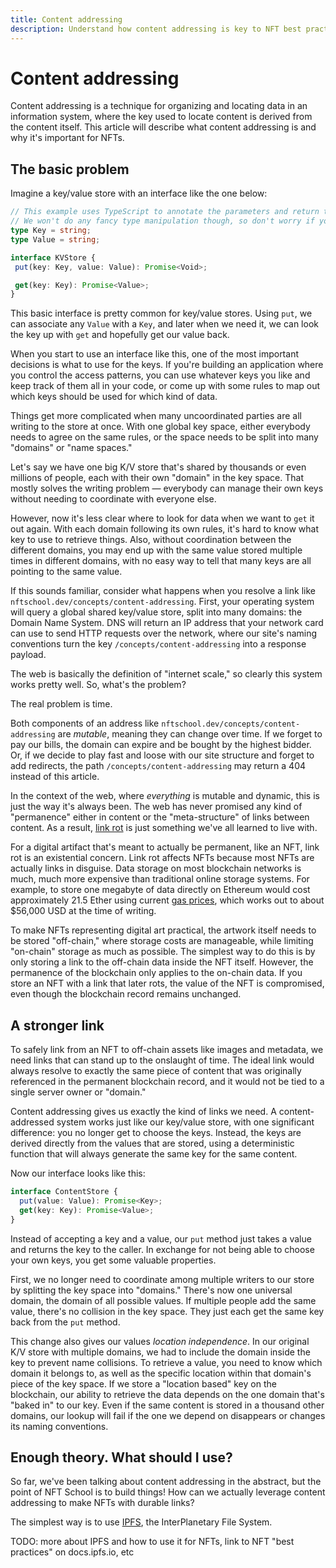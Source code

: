```yaml
---
title: Content addressing
description: Understand how content addressing is key to NFT best practices in this developer-focused guide.
---
```

 # Content addressing

 Content addressing is a technique for organizing and locating data in an information system, where the key used to locate content is derived from the content itself. This article will describe what content addressing is and why it's important for NFTs.

 ## The basic problem

 Imagine a key/value store with an interface like the one below:

 ```typescript
// This example uses TypeScript to annotate the parameters and return types of our methods. 
// We won't do any fancy type manipulation though, so don't worry if you're not into TypeScript.
type Key = string;
type Value = string;

interface KVStore {
  put(key: Key, value: Value): Promise<Void>;

  get(key: Key): Promise<Value>;
}
 ```

This basic interface is pretty common for key/value stores. Using `put`, we can associate any `Value` with a `Key`, and later when we need it, we can look the key up with `get` and hopefully get our value back.

When you start to use an interface like this, one of the most important decisions is what to use for the keys. If you're building an application where you control the access patterns, you can use whatever keys you like and keep track of them all in your code, or come up with some rules to map out which keys should be used for which kind of data.

Things get more complicated when many uncoordinated parties are all writing to the store at once. With one global key space, either everybody needs to agree on the same rules, or the space needs to be split into many "domains" or "name spaces." 

Let's say we have one big K/V store that's shared by thousands or even millions of people, each with their own "domain" in the key space. That mostly solves the writing problem — everybody can manage their own keys without needing to coordinate with everyone else.

However, now it's less clear where to look for data when we want to `get` it out again. With each domain following its own rules, it's hard to know what key to use to retrieve things. Also, without coordination between the different domains, you may end up with the same value stored multiple times in different domains, with no easy way to tell that many keys are all pointing to the same value.

If this sounds familiar, consider what happens when you resolve a link like `nftschool.dev/concepts/content-addressing`. First, your operating system will query a global shared key/value store, split into many domains: the Domain Name System. DNS will return an IP address that your network card can use to send HTTP requests over the network, where our site's naming conventions turn the key `/concepts/content-addressing` into a response payload.

The web is basically the definition of "internet scale," so clearly this system works pretty well. So, what's the problem?

The real problem is time.

Both components of an address like `nftschool.dev/concepts/content-addressing` are _mutable_, meaning they can change over time. If we forget to pay our bills, the domain can expire and be bought by the highest bidder. Or, if we decide to play fast and loose with our site structure and forget to add redirects, the path `/concepts/content-addressing` may return a 404 instead of this article.

In the context of the web, where _everything_ is mutable and dynamic, this is just the way it's always been. The web has never promised any kind of "permanence" either in content or the "meta-structure" of links between content. As a result, [link rot](https://www.cjr.org/analysis/linkrot-content-drift-new-york-times.php) is just something we've all learned to live with.

For a digital artifact that's meant to actually be permanent, like an NFT, link rot is an existential concern. Link rot affects NFTs because most NFTs are actually links in disguise. Data storage on most blockchain networks is much, much more expensive than traditional online storage systems. For example, to store one megabyte of data directly on Ethereum would cost approximately 21.5 Ether using current [gas prices](https://ethgasstation.info), which works out to about $56,000 USD at the time of writing.

To make NFTs representing digital art practical, the artwork itself needs to be stored "off-chain," where storage costs are manageable, while limiting "on-chain" storage as much as possible. The simplest way to do this is by only storing a link to the off-chain data inside the NFT itself. However, the permanence of the blockchain only applies to the on-chain data. If you store an NFT with a link that later rots, the value of the NFT is compromised, even though the blockchain record remains unchanged.

## A stronger link

To safely link from an NFT to off-chain assets like images and metadata, we need links that can stand up to the onslaught of time. The ideal link would always resolve to exactly the same piece of content that was originally referenced in the permanent blockchain record, and it would not be tied to a single server owner or "domain."

Content addressing gives us exactly the kind of links we need. A content-addressed system works just like our key/value store, with one significant difference: you no longer get to choose the keys. Instead, the keys are derived directly from the values that are stored, using a deterministic function that will always generate the same key for the same content.

Now our interface looks like this:

```typescript
interface ContentStore {
  put(value: Value): Promise<Key>;
  get(key: Key): Promise<Value>;
}
```

Instead of accepting a key and a value, our `put` method just takes a value and returns the key to the caller. In exchange for not being able to choose your own keys, you get some valuable properties.

First, we no longer need to coordinate among multiple writers to our store by splitting the key space into "domains." There's now one universal domain, the domain of all possible values. If multiple people add the same value, there's no collision in the key space. They just each get the same key back from the `put` method. 

This change also gives our values _location independence_. In our original K/V store with multiple domains, we had to include the domain inside the key to prevent name collisions. To retrieve a value, you need to know which domain it belongs to, as well as the specific location within that domain's piece of the key space. If we store a "location based" key on the blockchain, our ability to retrieve the data depends on the one domain that's "baked in" to our key. Even if the same content is stored in a thousand other domains, our lookup will fail if the one we depend on disappears or changes its naming conventions.

## Enough theory. What should I use?

So far, we've been talking about content addressing in the abstract, but the point of NFT School is to build things! How can we actually leverage content addressing to make NFTs with durable links?

The simplest way is to use [IPFS](https://ipfs.io), the InterPlanetary File System. 

TODO: more about IPFS and how to use it for NFTs, link to NFT "best practices" on docs.ipfs.io, etc